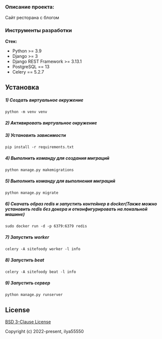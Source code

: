 ### Описание проекта:
Сайт ресторана с блогом

### Инструменты разработки

**Стек:**
- Python >= 3.9
- Django >= 3
- Django REST Framework >= 3.13.1
- PostgreSQL == 13
- Celery == 5.2.7

## Установка

##### 1) Создать виртуальное окружение

    python -m venv venv
    
##### 2) Активировать виртуальное окружение

##### 3) Установить зависимости

    pip install -r requirements.txt

##### 4) Выполнить команду для создания миграций

    python manage.py makemigrations

##### 5) Выполнить команду для выполнения миграций

    python manage.py migrate

##### 6) Скачать образ redis и запустить контейнер в docker(Также можно установить redis без докера и отконфигурировать на локальной машине)

    sudo docker run -d -p 6379:6379 redis

##### 7) Запустить worker

    celery -A sitefoody worker -l info

##### 8) Запустить beat

    celery -A sitefoody beat -l info

##### 9) Запустить сервер

    python manage.py runserver


## License

[BSD 3-Clause License](https://opensource.org/licenses/BSD-3-Clause)

Copyright (c) 2022-present, ilya55550



